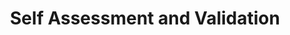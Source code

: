 ---
weight: 5
title: "Self Assessment and Validation"
description: ""
icon: "folder"
draft: false
toc: true
---
